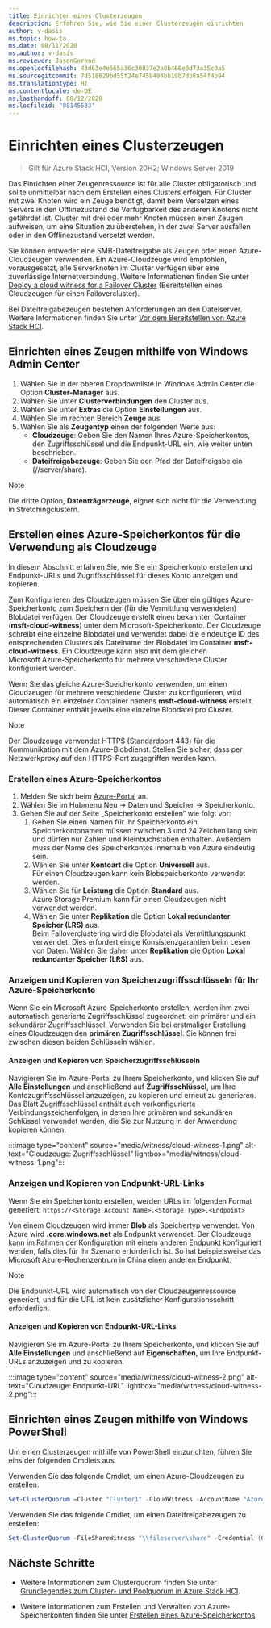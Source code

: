 ```yaml
---
title: Einrichten eines Clusterzeugen
description: Erfahren Sie, wie Sie einen Clusterzeugen einrichten
author: v-dasis
ms.topic: how-to
ms.date: 08/11/2020
ms.author: v-dasis
ms.reviewer: JasonGerend
ms.openlocfilehash: 43d63e4e565a36c30837e2a8b460e0d73a35c0a5
ms.sourcegitcommit: 7d518629bd55f24e7459404bb19b7db8a54f4b94
ms.translationtype: HT
ms.contentlocale: de-DE
ms.lasthandoff: 08/12/2020
ms.locfileid: "88145533"
---
```

# <a name="set-up-a-cluster-witness"></a>Einrichten eines Clusterzeugen

> Gilt für Azure Stack HCI, Version 20H2; Windows Server 2019

Das Einrichten einer Zeugenressource ist für alle Cluster obligatorisch und sollte unmittelbar nach dem Erstellen eines Clusters erfolgen. Für Cluster mit zwei Knoten wird ein Zeuge benötigt, damit beim Versetzen eines Servers in den Offlinezustand die Verfügbarkeit des anderen Knotens nicht gefährdet ist. Cluster mit drei oder mehr Knoten müssen einen Zeugen aufweisen, um eine Situation zu überstehen, in der zwei Server ausfallen oder in den Offlinezustand versetzt werden.  

Sie können entweder eine SMB-Dateifreigabe als Zeugen oder einen Azure-Cloudzeugen verwenden. Ein Azure-Cloudzeuge wird empfohlen, vorausgesetzt, alle Serverknoten im Cluster verfügen über eine zuverlässige Internetverbindung. Weitere Informationen finden Sie unter [Deploy a cloud witness for a Failover Cluster](/windows-server/failover-clustering/deploy-cloud-witness) (Bereitstellen eines Cloudzeugen für einen Failovercluster).

Bei Dateifreigabezeugen bestehen Anforderungen an den Dateiserver. Weitere Informationen finden Sie unter [Vor dem Bereitstellen von Azure Stack HCI](before-you-start.md).

## <a name="set-up-a-witness-using-windows-admin-center"></a>Einrichten eines Zeugen mithilfe von Windows Admin Center

1. Wählen Sie in der oberen Dropdownliste in Windows Admin Center die Option **Cluster-Manager** aus.
1. Wählen Sie unter **Clusterverbindungen** den Cluster aus.
1. Wählen Sie unter **Extras** die Option **Einstellungen** aus.
1. Wählen Sie im rechten Bereich **Zeuge** aus.
1. Wählen Sie als **Zeugentyp** einen der folgenden Werte aus:
      - **Cloudzeuge**: Geben Sie den Namen Ihres Azure-Speicherkontos, den Zugriffsschlüssel und die Endpunkt-URL ein, wie weiter unten beschrieben.
      - **Dateifreigabezeuge**: Geben Sie den Pfad der Dateifreigabe ein (//server/share).

> [!NOTE]
> Die dritte Option, **Datenträgerzeuge**, eignet sich nicht für die Verwendung in Stretchingclustern.

## <a name="create-an-azure-storage-account-to-use-as-a-cloud-witness"></a>Erstellen eines Azure-Speicherkontos für die Verwendung als Cloudzeuge

In diesem Abschnitt erfahren Sie, wie Sie ein Speicherkonto erstellen und Endpunkt-URLs und Zugriffsschlüssel für dieses Konto anzeigen und kopieren.

Zum Konfigurieren des Cloudzeugen müssen Sie über ein gültiges Azure-Speicherkonto zum Speichern der (für die Vermittlung verwendeten) Blobdatei verfügen. Der Cloudzeuge erstellt einen bekannten Container (**msft-cloud-witness**) unter dem Microsoft-Speicherkonto. Der Cloudzeuge schreibt eine einzelne Blobdatei und verwendet dabei die eindeutige ID des entsprechenden Clusters als Dateiname der Blobdatei im Container **msft-cloud-witness**. Ein Cloudzeuge kann also mit dem gleichen Microsoft Azure-Speicherkonto für mehrere verschiedene Cluster konfiguriert werden.

Wenn Sie das gleiche Azure-Speicherkonto verwenden, um einen Cloudzeugen für mehrere verschiedene Cluster zu konfigurieren, wird automatisch ein einzelner Container namens **msft-cloud-witness** erstellt. Dieser Container enthält jeweils eine einzelne Blobdatei pro Cluster.

> [!NOTE]  
> Der Cloudzeuge verwendet HTTPS (Standardport 443) für die Kommunikation mit dem Azure-Blobdienst. Stellen Sie sicher, dass per Netzwerkproxy auf den HTTPS-Port zugegriffen werden kann.

### <a name="to-create-an-azure-storage-account"></a>Erstellen eines Azure-Speicherkontos

1. Melden Sie sich beim [Azure-Portal](https://portal.azure.com) an.
1. Wählen Sie im Hubmenu Neu -> Daten und Speicher -> Speicherkonto.
1. Gehen Sie auf der Seite „Speicherkonto erstellen“ wie folgt vor:
    1. Geben Sie einen Namen für Ihr Speicherkonto ein.
    <br>Speicherkontonamen müssen zwischen 3 und 24 Zeichen lang sein und dürfen nur Zahlen und Kleinbuchstaben enthalten. Außerdem muss der Name des Speicherkontos innerhalb von Azure eindeutig sein.
    1. Wählen Sie unter **Kontoart** die Option **Universell** aus.
    <br>Für einen Cloudzeugen kann kein Blobspeicherkonto verwendet werden.
    1. Wählen Sie für **Leistung** die Option **Standard** aus.
    <br>Azure Storage Premium kann für einen Cloudzeugen nicht verwendet werden.
    1. Wählen Sie unter **Replikation** die Option **Lokal redundanter Speicher (LRS)** aus.
    <br>Beim Failoverclustering wird die Blobdatei als Vermittlungspunkt verwendet. Dies erfordert einige Konsistenzgarantien beim Lesen von Daten. Wählen Sie daher unter **Replikation** die Option **Lokal redundanter Speicher (LRS)** aus.

### <a name="view-and-copy-storage-access-keys-for-your-azure-storage-account"></a>Anzeigen und Kopieren von Speicherzugriffsschlüsseln für Ihr Azure-Speicherkonto

Wenn Sie ein Microsoft Azure-Speicherkonto erstellen, werden ihm zwei automatisch generierte Zugriffsschlüssel zugeordnet: ein primärer und ein sekundärer Zugriffsschlüssel. Verwenden Sie bei erstmaliger Erstellung eines Cloudzeugen den **primären Zugriffsschlüssel**. Sie können frei zwischen diesen beiden Schlüsseln wählen.  

#### <a name="to-view-and-copy-storage-access-keys"></a>Anzeigen und Kopieren von Speicherzugriffsschlüsseln

Navigieren Sie im Azure-Portal zu Ihrem Speicherkonto, und klicken Sie auf **Alle Einstellungen** und anschließend auf **Zugriffsschlüssel**, um Ihre Kontozugriffsschlüssel anzuzeigen, zu kopieren und erneut zu generieren. Das Blatt Zugriffsschlüssel enthält auch vorkonfigurierte Verbindungszeichenfolgen, in denen Ihre primären und sekundären Schlüssel verwendet werden, die Sie zur Nutzung in der Anwendung kopieren können.

:::image type="content" source="media/witness/cloud-witness-1.png" alt-text="Cloudzeuge: Zugriffsschlüssel" lightbox="media/witness/cloud-witness-1.png":::

### <a name="view-and-copy-endpoint-url-links"></a>Anzeigen und Kopieren von Endpunkt-URL-Links

Wenn Sie ein Speicherkonto erstellen, werden URLs im folgenden Format generiert: `https://<Storage Account Name>.<Storage Type>.<Endpoint>`  

Von einem Cloudzeugen wird immer **Blob** als Speichertyp verwendet. Von Azure wird **.core.windows.net** als Endpunkt verwendet. Der Cloudzeuge kann im Rahmen der Konfiguration mit einem anderen Endpunkt konfiguriert werden, falls dies für Ihr Szenario erforderlich ist. So hat beispielsweise das Microsoft Azure-Rechenzentrum in China einen anderen Endpunkt.  

> [!NOTE]  
> Die Endpunkt-URL wird automatisch von der Cloudzeugenressource generiert, und für die URL ist kein zusätzlicher Konfigurationsschritt erforderlich.  

#### <a name="to-view-and-copy-endpoint-url-links"></a>Anzeigen und Kopieren von Endpunkt-URL-Links

Navigieren Sie im Azure-Portal zu Ihrem Speicherkonto, und klicken Sie auf **Alle Einstellungen** und anschließend auf **Eigenschaften**, um Ihre Endpunkt-URLs anzuzeigen und zu kopieren.  

:::image type="content" source="media/witness/cloud-witness-2.png" alt-text="Cloudzeuge: Endpunkt-URL" lightbox="media/witness/cloud-witness-2.png":::  

## <a name="set-up-a-witness-using-windows-powershell"></a>Einrichten eines Zeugen mithilfe von Windows PowerShell

Um einen Clusterzeugen mithilfe von PowerShell einzurichten, führen Sie eins der folgenden Cmdlets aus.

Verwenden Sie das folgende Cmdlet, um einen Azure-Cloudzeugen zu erstellen:

```powershell
Set-ClusterQuorum –Cluster "Cluster1" -CloudWitness -AccountName "AzureStorageAccountName" -AccessKey "AzureStorageAccountAccessKey"
```

Verwenden Sie das folgende Cmdlet, um einen Dateifreigabezeugen zu erstellen:

```powershell
Set-ClusterQuorum -FileShareWitness "\\fileserver\share" -Credential (Get-Credential)
```

## <a name="next-steps"></a>Nächste Schritte

- Weitere Informationen zum Clusterquorum finden Sie unter [Grundlegendes zum Cluster- und Poolquorum in Azure Stack HCI](../concepts/quorum.md).

- Weitere Informationen zum Erstellen und Verwalten von Azure-Speicherkonten finden Sie unter [Erstellen eines Azure-Speicherkontos](https://azure.microsoft.com/documentation/articles/storage-create-storage-account/).
